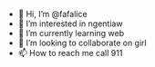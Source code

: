 - 👋 Hi, I’m @fafalice
- 👀 I’m interested in ngentiaw
- 🌱 I’m currently learning web
- 💞️ I’m looking to collaborate on girl
- 📫 How to reach me call 911

<!---
saya orang indonesia
--->

